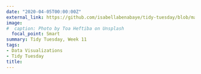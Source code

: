 ```yaml
---
date: "2020-04-05T00:00:00Z"
external_link: https://github.com/isabellabenabaye/tidy-tuesday/blob/master/2020/11_college/README.md
image:
#  caption: Photo by Toa Heftiba on Unsplash
  focal_point: Smart
summary: Tidy Tuesday, Week 11
tags:
- Data Visualizations
- Tidy Tuesday
title:
---
```

